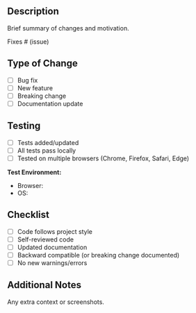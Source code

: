 ## Description

Brief summary of changes and motivation.

Fixes # (issue)

## Type of Change

- [ ] Bug fix
- [ ] New feature
- [ ] Breaking change
- [ ] Documentation update

## Testing

- [ ] Tests added/updated
- [ ] All tests pass locally
- [ ] Tested on multiple browsers (Chrome, Firefox, Safari, Edge)

**Test Environment:**
- Browser:
- OS:

## Checklist

- [ ] Code follows project style
- [ ] Self-reviewed code
- [ ] Updated documentation
- [ ] Backward compatible (or breaking change documented)
- [ ] No new warnings/errors

## Additional Notes

Any extra context or screenshots.